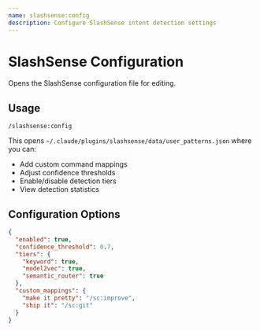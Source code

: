 ```yaml
---
name: slashsense:config
description: Configure SlashSense intent detection settings
---
```


# SlashSense Configuration

Opens the SlashSense configuration file for editing.

## Usage
`/slashsense:config`

This opens `~/.claude/plugins/slashsense/data/user_patterns.json` where you can:

- Add custom command mappings
- Adjust confidence thresholds
- Enable/disable detection tiers
- View detection statistics

## Configuration Options
```json
{
  "enabled": true,
  "confidence_threshold": 0.7,
  "tiers": {
    "keyword": true,
    "model2vec": true,
    "semantic_router": true
  },
  "custom_mappings": {
    "make it pretty": "/sc:improve",
    "ship it": "/sc:git"
  }
}
```